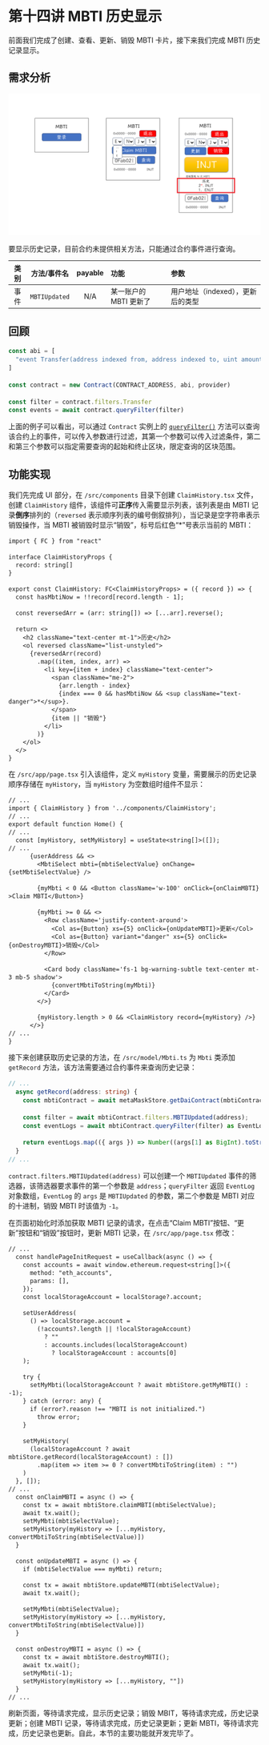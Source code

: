 # 第十四讲 MBTI 历史显示

前面我们完成了创建、查看、更新、销毁 MBTI 卡片，接下来我们完成 MBTI 历史记录显示。

## 需求分析

![线框图](./image/wireframe_drawing_lecture14.png)

要显示历史记录，目前合约未提供相关方法，只能通过合约事件进行查询。

| 类别 | 方法/事件名 | payable | 功能 | 参数 |
| :--: | :--: | :--: | :-- | :-- |
| 事件 | `MBTIUpdated` | N/A | 某一账户的 MBTI 更新了 | 用户地址（indexed），更新后的类型 |

## 回顾

```javaScript
const abi = [
  "event Transfer(address indexed from, address indexed to, uint amount)"
]

const contract = new Contract(CONTRACT_ADDRESS, abi, provider)

const filter = contract.filters.Transfer
const events = await contract.queryFilter(filter)
```

上面的例子可以看出，可以通过 `Contract` 实例上的 [`queryFilter()`](https://docs.ethers.org/v6/api/contract/#BaseContract-queryFilter) 方法可以查询该合约上的事件，可以传入参数进行过滤，其第一个参数可以传入过滤条件，第二和第三个参数可以指定需要查询的起始和终止区块，限定查询的区块范围。

## 功能实现

我们先完成 UI 部分，在 `/src/components` 目录下创建 `ClaimHistory.tsx` 文件，创建 `ClaimHistory` 组件，该组件可**正序**传入需要显示列表，该列表是由 MBTI 记录**倒序**排列的（`reversed` 表示顺序列表的编号倒叙排列），当记录是空字符串表示销毁操作，当 MBTI 被销毁时显示“销毁”，标号后红色“*”号表示当前的 MBTI：

```tsx
import { FC } from "react"

interface ClaimHistoryProps {
  record: string[]
}

export const ClaimHistory: FC<ClaimHistoryProps> = ({ record }) => {
  const hasMbtiNow = !!record[record.length - 1];

  const reversedArr = (arr: string[]) => [...arr].reverse();

  return <>
    <h2 className="text-center mt-1">历史</h2>
    <ol reversed className="list-unstyled">
      {reversedArr(record)
        .map((item, index, arr) =>
          <li key={item + index} className="text-center">
            <span className="me-2">
              {arr.length - index}
              {index === 0 && hasMbtiNow && <sup className="text-danger">*</sup>}.
            </span>
            {item || "销毁"}
          </li>
        )}
    </ol>
  </>
}
```

在 `/src/app/page.tsx` 引入该组件，定义 `myHistory` 变量，需要展示的历史记录顺序存储在 `myHistory`，当 `myHistory` 为空数组时组件不显示：

```tsx
// ...
import { ClaimHistory } from '../components/ClaimHistory';
// ...
export default function Home() {
// ...
  const [myHistory, setMyHistory] = useState<string[]>([]);
// ...
      {userAddress && <>
        <MbtiSelect mbti={mbtiSelectValue} onChange={setMbtiSelectValue} />

        {myMbti < 0 && <Button className='w-100' onClick={onClaimMBTI} >Claim MBTI</Button>}

        {myMbti >= 0 && <>
          <Row className='justify-content-around'>
            <Col as={Button} xs={5} onClick={onUpdateMBTI}>更新</Col>
            <Col as={Button} variant="danger" xs={5} onClick={onDestroyMBTI}>销毁</Col>
          </Row>

          <Card body className='fs-1 bg-warning-subtle text-center mt-3 mb-5 shadow'>
            {convertMbtiToString(myMbti)}
          </Card>
        </>}

        {myHistory.length > 0 && <ClaimHistory record={myHistory} />}
      </>}
// ...
}
```

接下来创建获取历史记录的方法，在 `/src/model/Mbti.ts` 为 `Mbti` 类添加 `getRecord` 方法，该方法需要通过合约事件来查询历史记录：

```ts
// ...
  async getRecord(address: string) {
    const mbtiContract = await metaMaskStore.getDaiContract(mbtiContractInfo);

    const filter = await mbtiContract.filters.MBTIUpdated(address);
    const eventLogs = await mbtiContract.queryFilter(filter) as EventLog[];

    return eventLogs.map(({ args }) => Number((args[1] as BigInt).toString()));
  }
// ...
```

`contract.filters.MBTIUpdated(address)` 可以创建一个 `MBTIUpdated` 事件的筛选器，该筛选器要求事件的第一个参数是 `address`；`queryFilter` 返回 `EventLog` 对象数组，`EventLog` 的 `args` 是 `MBTIUpdated` 的参数，第二个参数是 MBTI 对应的十进制，销毁 MBTI 时该值为 `-1`。

在页面初始化时添加获取 MBTI 记录的请求，在点击“Claim MBTI”按钮、“更新”按钮和“销毁”按钮时，更新 MBTI 记录，在 `/src/app/page.tsx` 修改：

```tsx
// ...
  const handlePageInitRequest = useCallback(async () => {
    const accounts = await window.ethereum.request<string[]>({
      method: "eth_accounts",
      params: [],
    });
    const localStorageAccount = localStorage?.account;

    setUserAddress(
      () => localStorage.account =
        (!accounts?.length || !localStorageAccount)
          ? ""
          : accounts.includes(localStorageAccount)
            ? localStorageAccount : accounts[0]
    );

    try {
      setMyMbti(localStorageAccount ? await mbtiStore.getMyMBTI() : -1);
    } catch (error: any) {
      if (error?.reason !== "MBTI is not initialized.")
        throw error;
    }

    setMyHistory(
      (localStorageAccount ? await mbtiStore.getRecord(localStorageAccount) : [])
        .map(item => item >= 0 ? convertMbtiToString(item) : "")
    )
  }, []);
// ...
  const onClaimMBTI = async () => {
    const tx = await mbtiStore.claimMBTI(mbtiSelectValue);
    await tx.wait();
    setMyMbti(mbtiSelectValue);
    setMyHistory(myHistory => [...myHistory, convertMbtiToString(mbtiSelectValue)])
  }

  const onUpdateMBTI = async () => {
    if (mbtiSelectValue === myMbti) return;

    const tx = await mbtiStore.updateMBTI(mbtiSelectValue);
    await tx.wait();

    setMyMbti(mbtiSelectValue);
    setMyHistory(myHistory => [...myHistory, convertMbtiToString(mbtiSelectValue)])
  }

  const onDestroyMBTI = async () => {
    const tx = await mbtiStore.destroyMBTI();
    await tx.wait();
    setMyMbti(-1);
    setMyHistory(myHistory => [...myHistory, ""])
  }
// ...
```

刷新页面，等待请求完成，显示历史记录；销毁 MBIT，等待请求完成，历史记录更新；创建 MBTI 记录，等待请求完成，历史记录更新；更新 MBTI，等待请求完成，历史记录也更新。自此，本节的主要功能就开发完毕了。
